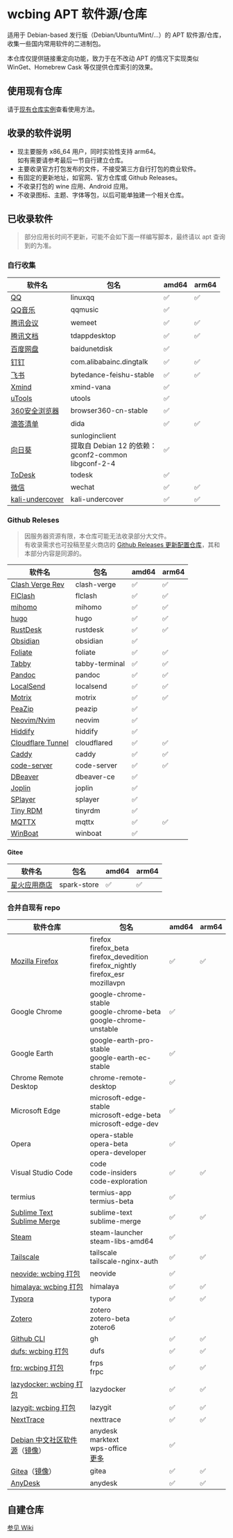 # wcbing APT 软件源/仓库

适用于 Debian-based 发行版（Debian/Ubuntu/Mint/...）的 APT 软件源/仓库，收集一些国内常用软件的二进制包。

本仓库仅提供链接重定向功能，致力于在不改动 APT 的情况下实现类似 WinGet、Homebrew Cask 等仅提供仓库索引的效果。


## 使用现有仓库

请于[现有仓库实例](https://packages.wcbing.top/deb/)查看使用方法。


## 收录的软件说明
- 现主要服务 x86_64 用户，同时实验性支持 arm64。  
如有需要请参考最后一节自行建立仓库。
- 主要收录官方打包发布的文件，不接受第三方自行打包的商业软件。
- 有固定的更新地址，如官网、官方仓库或 Github Releases。
- 不收录打包的 wine 应用、Android 应用。
- 不收录图标、主题、字体等包，以后可能单独建一个相关仓库。


## 已收录软件

> 部分应用长时间不更新，可能不会如下面一样编写脚本，最终请以 apt 查询到的为准。

### 自行收集

| 软件名 | 包名 | amd64 | arm64 |
| ----- | ---- | ----- | ----- |
| [QQ](https://im.qq.com/linuxqq/) | linuxqq | ✅ | ✅ |
| [QQ音乐](https://y.qq.com/download/download.html) | qqmusic | ✅ | |
| [腾讯会议](https://meeting.tencent.com/download/) | wemeet | ✅ | ✅ |
| [腾讯文档](https://docs.qq.com/home/download) | tdappdesktop | ✅ | ✅ |
| [百度网盘](https://pan.baidu.com/download) | baidunetdisk | ✅ | |
| [钉钉](https://www.dingtalk.com/download/) | com.alibabainc.dingtalk | ✅ | ✅ |
| [飞书](https://www.feishu.cn/download) | bytedance-feishu-stable | ✅ | ✅ |
| [Xmind](https://xmind.cn/download/) | xmind-vana | ✅ | |
| [uTools](https://u.tools/download/) | utools | ✅ | |
| [360安全浏览器](https://browser.360.net/gc/) | browser360-cn-stable | ✅ | |
| [滴答清单](https://dida365.com/download) | dida | ✅ | ✅ |
| [向日葵](https://sunlogin.oray.com/download/linux) | sunloginclient<br />提取自 Debian 12 的依赖：<br />gconf2-common<br />libgconf-2-4 | ✅ | |
| [ToDesk](https://www.todesk.com/linux.html) | todesk | ✅ | |
| [微信](https://linux.weixin.qq.com/) | wechat | ✅ | ✅ |
| [kali-undercover](https://www.kali.org/docs/introduction/kali-undercover/) | kali-undercover | ✅ | ✅ |


### Github Releses

> 因服务器资源有限，本仓库可能无法收录部分大文件。  
> 有收录需求也可投稿至星火商店的 [Github Releases 更新配置仓库](https://gitee.com/spark-building-service/github)，其和本部分内容是同源的。

| 软件名 | 包名 | amd64 | arm64 |
| ----- | ---- | ----- | ----- |
| [Clash Verge Rev](https://github.com/clash-verge-rev/clash-verge-rev) | clash-verge | ✅ | ✅ |
| [FlClash](https://github.com/chen08209/FlClash) | flclash | ✅ | ✅ |
| [mihomo](https://github.com/MetaCubeX/mihomo) | mihomo | ✅ | ✅ |
| [hugo](https://github.com/gohugoio/hugo) | hugo | ✅ | ✅ |
| [RustDesk](https://github.com/rustdesk/rustdesk) | rustdesk | ✅ | ✅ |
| [Obsidian](https://github.com/obsidianmd/obsidian-releases) | obsidian | ✅ | |
| [Foliate](https://github.com/johnfactotum/foliate) | foliate |  ✅ | ✅ |
| [Tabby](https://github.com/Eugeny/tabby) | tabby-terminal | ✅ | ✅ |
| [Pandoc](https://github.com/jgm/pandoc) | pandoc | ✅ | ✅ |
| [LocalSend](https://github.com/localsend/localsend) | localsend | ✅ | ✅ |
| [Motrix](https://github.com/agalwood/Motrix) | motrix | ✅ | ✅ |
| [PeaZip](https://github.com/peazip/PeaZip) | peazip | ✅ | |
| [Neovim/Nvim](https://github.com/neovim/neovim-releases) | neovim | ✅ | |
| [Hiddify](https://github.com/hiddify/hiddify-app) | hiddify | ✅ | |
| [Cloudflare Tunnel](https://github.com/cloudflare/cloudflared) | cloudflared | ✅ | ✅ |
| [Caddy](https://github.com/caddyserver/caddy) | caddy | ✅ | ✅ |
| [code-server](https://github.com/coder/code-server) | code-server | ✅ | ✅ |
| [DBeaver](https://github.com/dbeaver/dbeaver) | dbeaver-ce | ✅ | |
| [Joplin](https://github.com/laurent22/joplin) | joplin | ✅ | |
| [SPlayer](https://github.com/imsyy/SPlayer) | splayer | ✅ | |
| [Tiny RDM](https://github.com/tiny-craft/tiny-rdm) | tinyrdm | ✅ | |
| [MQTTX](https://github.com/emqx/MQTTX) | mqttx | ✅ | ✅ |
| [WinBoat](https://github.com/TibixDev/winboat) | winboat | ✅ | |

#### Gitee

| 软件名 | 包名 | amd64 | arm64 |
| ----- | --- | ----- | ----- |
| [星火应用商店](https://gitee.com/spark-store-project/spark-store) | spark-store | ✅ | ✅ |


### 合并自现有 repo

| 软件仓库 | 包名 | amd64 | arm64 |
| ------ | ---- | ----- | ----- |
| [Mozilla Firefox](https://support.mozilla.org/zh-CN/kb/install-firefox-linux) | firefox<br />firefox_beta<br />firefox_devedition<br />firefox_nightly<br />firefox_esr<br />mozillavpn | ✅ | ✅ |
| Google Chrome | google-chrome-stable<br />google-chrome-beta<br />google-chrome-unstable | ✅ | |
| Google Earth | google-earth-pro-stable<br />google-earth-ec-stable | ✅ | |
| Chrome Remote Desktop | chrome-remote-desktop | ✅ | |
| Microsoft Edge | microsoft-edge-stable<br />microsoft-edge-beta<br />microsoft-edge-dev | ✅ | |
| Opera | opera-stable<br />opera-beta<br />opera-developer | ✅ | |
| Visual Studio Code | code<br />code-insiders<br />code-exploration | ✅ | ✅ |
| termius | termius-app<br />termius-beta | ✅ | |
| [Sublime Text<br />Sublime Merge](https://www.sublimetext.com/docs/linux_repositories.html) | sublime-text<br />sublime-merge | ✅ | ✅ |
| [Steam](https://repo.steampowered.com/steam/) | steam-launcher<br />steam-libs-amd64 | ✅ | |
| [Tailscale](https://pkgs.tailscale.com/stable/) | tailscale<br />tailscale-nginx-auth | ✅ | ✅ |
| [neovide: wcbing 打包](https://github.com/wcbing-build/neovide-debs) | neovide | ✅ | |
| [himalaya: wcbing 打包](https://github.com/wcbing-build/himalaya-debs) | himalaya | ✅ | ✅ |
| [Typora](https://typora.io/#linux) | typora | ✅ | ✅ |
| [Zotero](https://zotero.retorque.re/file/apt-package-archive/index.html) | zotero<br />zotero-beta<br />zotero6 | ✅ | |
| [Github CLI](https://cli.github.com/) | gh | ✅ | ✅ |
| [dufs: wcbing 打包](https://github.com/wcbing-build/dufs-debs) | dufs | ✅ | ✅ |
| [frp: wcbing 打包](https://github.com/wcbing-build/frp-debs) | frps<br />frpc | ✅ | ✅ |
| [lazydocker: wcbing 打包](https://github.com/wcbing-build/lazydocker-debs) | lazydocker | ✅ | ✅ |
| [lazygit: wcbing 打包](https://github.com/wcbing-build/lazygit-debs) | lazygit | ✅ | ✅ |
| [NextTrace](https://github.com/nxtrace/nexttrace-debs) | nexttrace | ✅ | ✅ |
| [Debian 中文社区软件源](https://github.com/debiancn/repo)（[镜像](https://help.mirrors.cernet.edu.cn/debiancn/)） | anydesk<br />marktext<br />wps-office<br />[更多](https://github.com/debiancn/repo) | ✅ | |
| [Gitea](https://gitlab.com/packaging/gitea)（[镜像](https://mirrors.ustc.edu.cn/help/packaging-gitea.html)） | gitea | ✅ | ✅ |
| [AnyDesk](https://deb.anydesk.com/howto.html) | anydesk | ✅ | ✅ |

## 自建仓库

[参见 Wiki](https://github.com/wcbing/wcbing-apt-repo/wiki/self-hosting)
